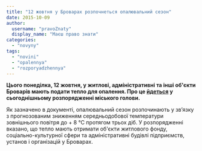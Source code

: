 ```yaml
---
title: "12 жовтня у Броварах розпочнеться опалювальний сезон"
date: 2015-10-09
author: 
  username: "pravoZnaty"
  display_name: "Маєш право знати"
categories: 
  - "novyny"
tags: 
  - "novini"
  - "opalennya"
  - "rozporyadzhennya"
---
```


**Цього понеділка, 12 жовтня, у житлові, адміністративні та інші об'єкти Броварів мають подати тепло для опалення. Про це [йдеться](http://docs.brovary.org/p30147/09.10.2015/171) у сьогоднішньому розпорядженні міського голови.**

Як зазначено в документі, опалювальний сезон розпочинають у зв’язку з прогнозованим зниженням середньодобової температури зовнішнього повітря до + 8 °С протягом трьох діб. У розпорядженні вказано, що тепло мають отримати об'єкти житлового фонду, соціально-культурної сфери та адміністративні будівлі підприємств, установ і організацій у Броварах.
